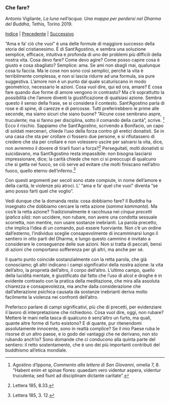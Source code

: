 <link rel="stylesheet" href="../assets/style.css">

### Che fare?

Antonio Vigilante, _La luna nell’acqua. Una mappa per perdersi nel Dharma del Buddha_, Tethis, Torino 2019.

[Indice](index.md) | [Precedente](nonmenzogna.md) | [Successivo](thay.md)

 “Ama e fa’ ciò che vuoi” è una delle formule di maggiore successo della storia del cristianesimo. È di Sant’Agostino, e sembra una soluzione semplice, efficace, intuitiva e profonda di uno dei problemi più difficili della nostra vita. Cosa devo fare? Come devo agire? Come posso capire cosa è giusto e cosa sbagliato? Semplice: ama. Se ami non sbagli mai, qualunque cosa tu faccia. Ma le cose non sono così semplici, perché la vita è terribilmente complessa, e non si lascia ridurre ad una formula, sia pure suggestiva. L’amore non è un punto dal quale scaturiscano in modo geometrico, necessario le azioni. Cosa vuol dire, qui ed ora, amare? E cosa fare quando due forme di amore vengono in contrasto? Ma c’è soprattutto la possibilità che l’amore diventi la giustificazione di qualsiasi azione. Sembra questo il senso della frase, se si considera il contesto. Sant’Agostino parla di rose e di spine, di carezze e di percosse. Tutti preferirebbero le prime alle seconde, ma siamo sicuri che siano buone? “Alcune cose sembrano aspre, truculente; ma si fanno per disciplina, sotto il comando della carità”, scrive. [^43] Ecco il rischio. Sappiamo che Sant’Agostino, scrivendo a Bonifacio, un capo di soldati mercenari, chiede l’uso della forza contro gli eretici donatisti. Se in una casa che sta per crollare ci fossero due persone, e si rifiutassero di credere che sta per crollare e non volessero uscire per salvarsi la vita, dice, non avremmo il dovere di tirarli fuori a forza?[^44] Perseguitati, molti donatisti si suicidavano, ma Sant’Agostino resta impassibile: non bisogna lasciarsi impressionare, dice; la carità chiede che non ci si preoccupi di qualcuno che si getta nel fuoco, se ciò serve ad evitare che molti finiscano nell’altro fuoco, quello eterno dell’inferno.[^45]

Con questi argomenti per secoli sono state compiute, in nome dell’amore e della carità, le violenze più atroci. L’ “ama e fa’ quel che vuoi” diventa “se amo posso farti quel che voglio”.

Vedi dunque che la domanda resta: cosa dobbiamo fare? Il Buddha ha insegnato che dobbiamo cercare la retta azione (_samma kammanta_). Ma cos’è la retta azione? Tradizionalmente è racchiusa nei _cinque precetti_ (_pañca sila_): non uccidere, non rubare, non avere una condotta sessuale scorretta, non mentire, non usare sostanze inebrianti. La parola precetto, che implica l’idea di un comando, può essere fuorviante. Non c’è un ordine dall’esterno, l’individuo sceglie consapevolmente di incamminarsi lungo il sentiero in otto parti del Dharma, e lungo questo cammino è invitato a considerare le conseguenze delle sue azioni. Non si tratta di peccati, bensì di azioni che comportano sofferenza per gli altri, ma anche per sé.

Il quarto punto coincide sostanzialmente con la retta parola, che già conosciamo; gli altri indicano i campi significativi della nostra azione: la vita dell’altro, la proprietà dell’altro, il corpo dell’altro. L’ultimo campo, quello della lucidità mentale, è giustificato dal fatto che l’uso di alcol e droghe è in evidente contrasto con la pratica della meditazione, che mira alla assoluta chiarezza e consapevolezza, ma anche dalla considerazione che dall’alterazione psichica causata da sostanze inebrianti deriva molto facilmente la violenza nei confronti dell’altro.

Preferisco parlare di campi significativi, più che di precetti, per evidenziare il lavoro di interpretazione che richiedono. Cosa vuol dire, oggi, non rubare? Mettere le mani nella tasca di qualcuno è senz’altro un furto, ma quali, quante altre forme di furto esistono? E di quante, pur ritenendomi assolutamente innocente, sono in realtà complice? Se il mio Paese ruba le risorse di un altro paese, e io godo dei vantaggi che ne derivano, non sto rubando anch’io? Sono domande che ci conducono alla quinta parte del sentiero: il retto sostentamento, che è uno dei più importanti contributi del buddhismo all’etica mondiale.

[^43]: Agostino d’Ippona, *Commento alla lettera di San Giovanni*, omelia 7, 8. “Habent enim et spinae flores: quaedam vero videntur aspera, videntur truculenta; sed fiunt ad disciplinam dictante caritate”.
[^44]: Lettera 185, 8.33.
[^45]:  Lettera 185, 3. 12.
